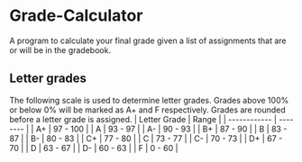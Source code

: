 # Grade-Calculator
A program to calculate your final grade given a list of assignments that are or will be in the gradebook.

## Letter grades
The following scale is used to determine letter grades. Grades above 100% or below 0% will be marked as A+ and F respectively. Grades are rounded before a letter grade is assigned.
| Letter Grade | Range    |
| ------------ | -------- |
| A+           | 97 - 100 |
| A            | 93 - 97  |
| A-           | 90 - 93  |
| B+           | 87 - 90  |
| B            | 83 - 87  |
| B-           | 80 - 83  |
| C+           | 77 - 80  |
| C            | 73 - 77  |
| C-           | 70 - 73  |
| D+           | 67 - 70  |
| D            | 63 - 67  |
| D-           | 60 - 63  |
| F            | 0 - 60   |
